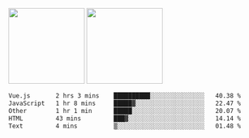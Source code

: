 <img src="https://github-readme-stats.vercel.app/api?username=Dream4ever&count_private=true&show_icons=true&theme=tokyonight" height="150" /> <img src="https://github-readme-stats.vercel.app/api/top-langs/?username=Dream4ever&count_private=true&show_icons=true&theme=tokyonight&langs_count=5&layout=compact" height="150" />

<!--START_SECTION:waka-->

```txt
Vue.js       2 hrs 3 mins    ██████████░░░░░░░░░░░░░░░   40.38 %
JavaScript   1 hr 8 mins     █████▓░░░░░░░░░░░░░░░░░░░   22.47 %
Other        1 hr 1 min      █████░░░░░░░░░░░░░░░░░░░░   20.07 %
HTML         43 mins         ███▓░░░░░░░░░░░░░░░░░░░░░   14.14 %
Text         4 mins          ▒░░░░░░░░░░░░░░░░░░░░░░░░   01.48 %
```

<!--END_SECTION:waka-->
